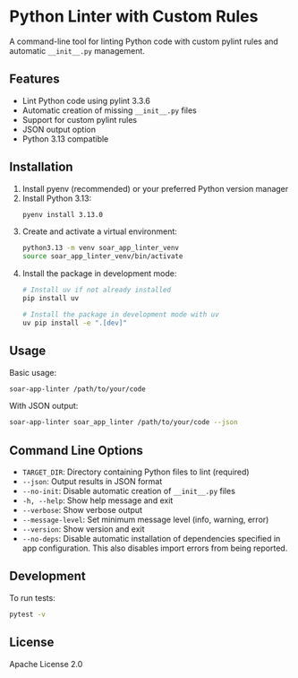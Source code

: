 # Python Linter with Custom Rules

A command-line tool for linting Python code with custom pylint rules and automatic `__init__.py` management.

## Features

- Lint Python code using pylint 3.3.6
- Automatic creation of missing `__init__.py` files
- Support for custom pylint rules
- JSON output option
- Python 3.13 compatible

## Installation

1. Install pyenv (recommended) or your preferred Python version manager
2. Install Python 3.13:
   ```bash
   pyenv install 3.13.0
   ```
3. Create and activate a virtual environment:
   ```bash
   python3.13 -m venv soar_app_linter_venv
   source soar_app_linter_venv/bin/activate
   ```
4. Install the package in development mode:
   ```bash
   # Install uv if not already installed
   pip install uv

   # Install the package in development mode with uv
   uv pip install -e ".[dev]"
   ```

## Usage

Basic usage:
```bash
soar-app-linter /path/to/your/code
```

With JSON output:
```bash
soar-app-linter soar_app_linter /path/to/your/code --json
```

## Command Line Options

- `TARGET_DIR`: Directory containing Python files to lint (required)
- `--json`: Output results in JSON format
- `--no-init`: Disable automatic creation of `__init__.py` files
- `-h, --help`: Show help message and exit
- `--verbose`: Show verbose output
- `--message-level`: Set minimum message level (info, warning, error)
- `--version`: Show version and exit
- `--no-deps`: Disable automatic installation of dependencies specified in app configuration. This also disables import errors from being reported.


## Development

To run tests:
```bash
pytest -v
```

## License

Apache License 2.0
